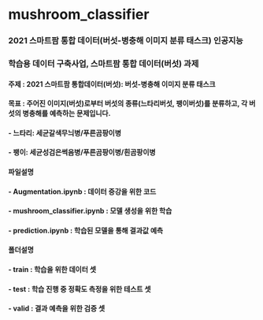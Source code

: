 # mushroom_classifier
### 2021 스마트팜 통합 데이터(버섯-병충해 이미지 분류 태스크) 인공지능
### 학습용 데이터 구축사업, 스마트팜 통합 데이터(버섯) 과제

#### 주제 : 2021 스마트팜 통합데이터(버섯): 버섯-병충해 이미지 분류 태스크
#### 목표 : 주어진 이미지(버섯)로부터 버섯의 종류(느타리버섯, 팽이버섯)를 분류하고, 각 버섯의 병충해를 예측하는 문제입니다.
#### - 느타리: 세균갈색무늬병/푸른곰팡이병

#### - 팽이: 세균성검은썩음병/푸른곰팡이병/흰곰팡이병


#### 파일설명
#### - Augmentation.ipynb : 데이터 증강을 위한 코드

#### - mushroom_classifier.ipynb : 모델 생성을 위한 학습

#### - prediction.ipynb  : 학습된 모델을 통해 결과값 예측

#### 폴더설명

#### - train : 학습을 위한 데이터 셋

#### - test : 학습 진행 중 정확도 측정을 위한 테스트 셋

#### - valid : 결과 예측을 위한 검증 셋
